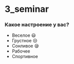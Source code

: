 # 3_seminar

### Какое настроение у вас?
* Веселое :smiley:
* Грустное :unamused:
* Сонливое :sleepy:
* Рабочее
* Спортивное 

